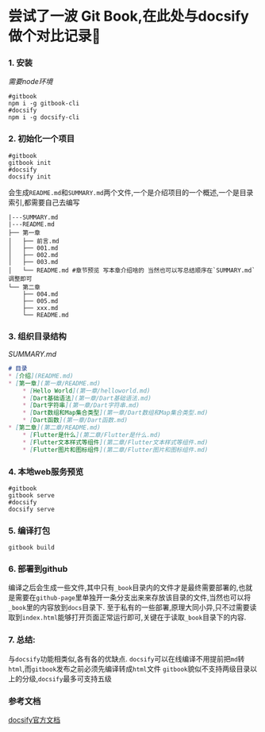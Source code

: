 # 尝试了一波 Git Book,在此处与docsify做个对比记录📝

### 1. 安装
*需要node环境*
```shell
#gitbook
npm i -g gitbook-cli
#docsify
npm i -g docsify-cli 
```
### 2. 初始化一个项目
```shell
#gitbook
gitbook init
#docsify
docsify init
```
会生成`README.md`和`SUMMARY.md`两个文件,一个是介绍项目的一个概述,一个是目录索引,都需要自己去编写
```shell
|---SUMMARY.md
|---README.md
├── 第一章
│   ├── 前言.md
│   ├── 001.md
│   ├── 002.md
│   ├── 003.md 
│   └── README.md #章节预览 写本章介绍啥的 当然也可以写总结顺序在`SUMMARY.md`调整即可
└── 第二章
    ├── 004.md
    ├── 005.md
    ├── xxx.md
    └── README.md
```

### 3. 组织目录结构
*SUMMARY.md*
```markdown
# 目录
* [介绍](README.md)
* [第一章](第一章/README.md)
	* [Hello World](第一章/helloworld.md)
	* [Dart基础语法](第一章/Dart基础语法.md)
	* [Dart字符串](第一章/Dart字符串.md)
	* [Dart数组和Map集合类型](第一章/Dart数组和Map集合类型.md)
	* [Dart函数](第一章/Dart函数.md)
* [第二章](第二章/README.md)
	* [Flutter是什么](第二章/Flutter是什么.md)
	* [Flutter文本样式等组件](第二章/Flutter文本样式等组件.md)
	* [Flutter图片和图标组件](第二章/Flutter图片和图标组件.md)
```

### 4. 本地web服务预览
```shell
#gitbook
gitbook serve 
#docsify
docsify serve
```
### 5. 编译打包
```shell
gitbook build
```
### 6. 部署到github
编译之后会生成一些文件,其中只有`_book`目录内的文件才是最终需要部署的,也就是需要在`github-page`里单独开一条分支出来来存放该目录的文件,当然也可以将`_book`里的内容放到`docs`目录下. 至于私有的一些部署,原理大同小异,只不过需要读取到`index.html`能够打开页面正常运行即可,关键在于读取`_book`目录下的内容.


### 7. 总结:
与`docsify`功能相类似,各有各的优缺点.
`docsify`可以在线编译不用提前把`md`转`html`,而`gitbook`发布之前必须先编译转成`html`文件
`gitbook`貌似不支持两级目录以上的分级,`docsify`最多可支持五级

### 参考文档
[docsify官方文档](https://docsify.js.org/#/zh-cn/)

